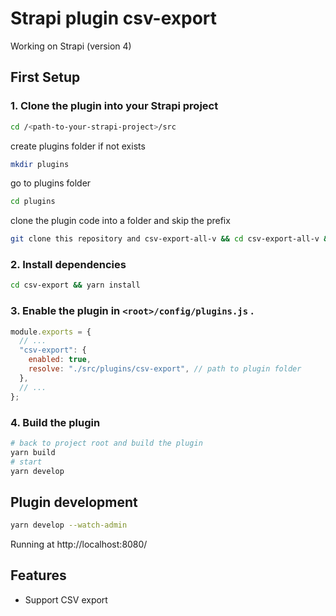# Strapi plugin csv-export

Working on Strapi (version 4)

## First Setup

### 1. Clone the plugin into your Strapi project

```bash
cd /<path-to-your-strapi-project>/src
```

create plugins folder if not exists

```bash
mkdir plugins
```

go to plugins folder

```bash
cd plugins
```

clone the plugin code into a folder and skip the prefix

```bash
git clone this repository and csv-export-all-v && cd csv-export-all-v && mv v4 ../csv-export && cd ../ && rm -fr csv-export-all-v
```

### 2. Install dependencies

```bash
cd csv-export && yarn install
```

### 3. Enable the plugin in `<root>/config/plugins.js` .

```javascript
module.exports = {
  // ...
  "csv-export": {
    enabled: true,
    resolve: "./src/plugins/csv-export", // path to plugin folder
  },
  // ...
};
```

### 4. Build the plugin

```bash
# back to project root and build the plugin
yarn build
# start
yarn develop
```

## Plugin development

```bash
yarn develop --watch-admin
```

Running at http://localhost:8080/

## Features

- Support CSV export
